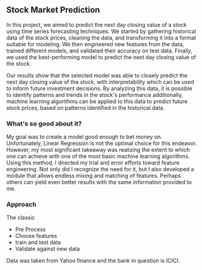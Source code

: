 ## Stock Market Prediction

In this project, we aimed to predict the next day closing value of a stock using time series forecasting techniques. We started by gathering historical data of the stock prices, cleaning the data, and transforming it into a format suitable for modeling. We then engineered new features from the data, trained different models, and validated their accuracy on test data. Finally, we used the best-performing model to predict the next day closing value of the stock.

Our results show that the selected model was able to closely predict the next day closing value of the stock, with interpretability which can be used to inform future investment decisions. By analyzing this data, it is possible to identify patterns and trends in the stock's performance additionally, machine learning algorithms can be applied to this data to predict future stock prices, based on patterns identified in the historical data.

### What's so good about it?

My goal was to create a model good enough to bet money on. Unfortunately, Linear Regression is not the optimal choice for this endeavor. However, my most significant takeaway was realizing the extent to which one can achieve with one of the most basic machine learning algorithms. Using this method, I directed my trial and error efforts toward feature engineering. Not only did I recognize the need for it, but I also developed a module that allows endless mixing and matching of features. Perhaps others can yield even better results with the same information provided to me.

### Approach

The classic

- Pre Process
- Choose features
- train and test data
- Validate against new data


Data was taken from Yahoo finance and the bank in question is ICICI.
